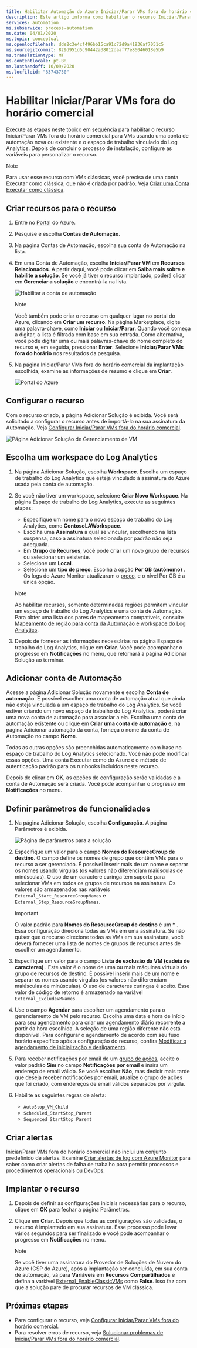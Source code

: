 ```yaml
---
title: Habilitar Automação do Azure Iniciar/Parar VMs fora do horário comercial
description: Este artigo informa como habilitar o recurso Iniciar/Parar VMs fora do horário comercial para suas VMs do Azure.
services: automation
ms.subservice: process-automation
ms.date: 04/01/2020
ms.topic: conceptual
ms.openlocfilehash: dde2c3e4cf496bb15ca91c72d9a41936af7051c5
ms.sourcegitcommit: 829d951d5c90442a38012daaf77e86046018e5b9
ms.translationtype: MT
ms.contentlocale: pt-BR
ms.lasthandoff: 10/09/2020
ms.locfileid: "83743750"
---
```

# <a name="enable-startstop-vms-during-off-hours"></a>Habilitar Iniciar/Parar VMs fora do horário comercial

Execute as etapas neste tópico em sequência para habilitar o recurso Iniciar/Parar VMs fora do horário comercial para VMs usando uma conta de automação nova ou existente e o espaço de trabalho vinculado do Log Analytics. Depois de concluir o processo de instalação, configure as variáveis para personalizar o recurso.

>[!NOTE]
>Para usar esse recurso com VMs clássicas, você precisa de uma conta Executar como clássica, que não é criada por padrão. Veja [Criar uma Conta Executar como clássica](automation-create-standalone-account.md#create-a-classic-run-as-account).
>

## <a name="create-resources-for-the-feature"></a>Criar recursos para o recurso

1. Entre no [Portal](https://portal.azure.com) do Azure.
2. Pesquise e escolha **Contas de Automação**.
3. Na página Contas de Automação, escolha sua conta de Automação na lista.
4. Em uma Conta de Automação, escolha **Iniciar/Parar VM** em **Recursos Relacionados**. A partir daqui, você pode clicar em **Saiba mais sobre e habilite a solução**. Se você já tiver o recurso implantado, poderá clicar em **Gerenciar a solução** e encontrá-la na lista.

   ![Habilitar a conta de automação](./media/automation-solution-vm-management/enable-from-automation-account.png)

   > [!NOTE]
   > Você também pode criar o recurso em qualquer lugar no portal do Azure, clicando em **Criar um recurso**. Na página Marketplace, digite uma palavra-chave, como **Iniciar** ou **Iniciar/Parar**. Quando você começa a digitar, a lista é filtrada com base em sua entrada. Como alternativa, você pode digitar uma ou mais palavras-chave do nome completo do recurso e, em seguida, pressionar **Enter**. Selecione **Iniciar/Parar VMs fora do horário** nos resultados da pesquisa.

5. Na página Iniciar/Parar VMs fora do horário comercial da implantação escolhida, examine as informações de resumo e clique em **Criar**.

   ![Portal do Azure](media/automation-solution-vm-management/azure-portal-01.png)

## <a name="configure-the-feature"></a>Configurar o recurso

Com o recurso criado, a página Adicionar Solução é exibida. Você será solicitado a configurar o recurso antes de importá-lo na sua assinatura da Automação. Veja [Configurar Iniciar/Parar VMs fora do horário comercial](automation-solution-vm-management-config.md).

   ![Página Adicionar Solução de Gerenciamento de VM](media/automation-solution-vm-management/azure-portal-add-solution-01.png)

## <a name="select-a-log-analytics-workspace"></a>Escolha um workspace do Log Analytics

1. Na página Adicionar Solução, escolha **Workspace**. Escolha um espaço de trabalho do Log Analytics que esteja vinculado à assinatura do Azure usada pela conta de automação. 

2. Se você não tiver um workspace, selecione **Criar Novo Workspace**. Na página Espaço de trabalho do Log Analytics, execute as seguintes etapas:

   - Especifique um nome para o novo espaço de trabalho do Log Analytics, como **ContosoLAWorkspace**.
   - Escolha uma **Assinatura** à qual se vincular, escolhendo na lista suspensa, caso a assinatura selecionada por padrão não seja adequada.
   - Em **Grupo de Recursos**, você pode criar um novo grupo de recursos ou selecionar um existente.
   - Selecione um **Local**.
   - Selecione um **tipo de preço**. Escolha a opção **Por GB (autônomo)** . Os logs do Azure Monitor atualizaram o [preço](https://azure.microsoft.com/pricing/details/log-analytics/), e o nível Por GB é a única opção.

   > [!NOTE]
   > Ao habilitar recursos, somente determinadas regiões permitem vincular um espaço de trabalho do Log Analytics e uma conta de Automação. Para obter uma lista dos pares de mapeamento compatíveis, consulte [Mapeamento de região para conta da Automação e workspace do Log Analytics](how-to/region-mappings.md).

3. Depois de fornecer as informações necessárias na página Espaço de trabalho do Log Analytics, clique em **Criar**. Você pode acompanhar o progresso em **Notificações** no menu, que retornará a página Adicionar Solução ao terminar.

## <a name="add-automation-account"></a>Adicionar conta de Automação

Acesse a página Adicionar Solução novamente e escolha **Conta de automação**. É possível escolher uma conta de automação atual que ainda não esteja vinculada a um espaço de trabalho do Log Analytics. Se você estiver criando um novo espaço de trabalho do Log Analytics, poderá criar uma nova conta de automação para associar a ela. Escolha uma conta de automação existente ou clique em **Criar uma conta de automação** e, na página Adicionar automação da conta, forneça o nome da conta de Automação no campo **Nome**.

Todas as outras opções são preenchidas automaticamente com base no espaço de trabalho do Log Analytics selecionado. Você não pode modificar essas opções. Uma conta Executar como do Azure é o método de autenticação padrão para os runbooks incluídos neste recurso. 

Depois de clicar em **OK**, as opções de configuração serão validadas e a conta de Automação será criada. Você pode acompanhar o progresso em **Notificações** no menu.

## <a name="define-feature-parameters"></a>Definir parâmetros de funcionalidades

1. Na página Adicionar Solução, escolha **Configuração**. A página Parâmetros é exibida.

    ![Página de parâmetros para a solução](media/automation-solution-vm-management/azure-portal-add-solution-02.png)

2. Especifique um valor para o campo **Nomes do ResourceGroup de destino**. O campo define os nomes de grupo que contêm VMs para o recurso a ser gerenciado. É possível inserir mais de um nome e separar os nomes usando vírgulas (os valores não diferenciam maiúsculas de minúsculas). O uso de um caractere curinga tem suporte para selecionar VMs em todos os grupos de recursos na assinatura. Os valores são armazenados nas variáveis `External_Start_ResourceGroupNames` e `External_Stop_ResourceGroupNames`.

    > [!IMPORTANT]
    > O valor padrão para **Nomes do ResourceGroup de destino** é um **&ast;** . Essa configuração direciona todas as VMs em uma assinatura. Se não quiser que o recurso direcione todas as VMs em sua assinatura, você deverá fornecer uma lista de nomes de grupos de recursos antes de escolher um agendamento.
  
3. Especifique um valor para o campo **Lista de exclusão da VM (cadeia de caracteres)** . Este valor é o nome de uma ou mais máquinas virtuais do grupo de recursos de destino. É possível inserir mais de um nome e separar os nomes usando vírgulas (os valores não diferenciam maiúsculas de minúsculas). O uso de caracteres curingas é aceito. Esse valor de código de retorno é armazenado na variável `External_ExcludeVMNames`.
  
4. Use o campo **Agendar** para escolher um agendamento para o gerenciamento de VM pelo recurso. Escolha uma data e hora de início para seu agendamento para criar um agendamento diário recorrente a partir da hora escolhida. A seleção de uma região diferente não está disponível. Para configurar o agendamento de acordo com seu fuso horário específico após a configuração do recurso, confira [Modificar o agendamento de inicialização e desligamento](automation-solution-vm-management-config.md#modify-the-startup-and-shutdown-schedules).

5. Para receber notificações por email de um [grupo de ações](../azure-monitor/platform/action-groups.md), aceite o valor padrão **Sim** no campo **Notificações por email** e insira um endereço de email válido. Se você escolher **Não**, mas decidir mais tarde que deseja receber notificações por email, atualize o grupo de ações que foi criado, com endereços de email válidos separados por vírgula. 

6. Habilite as seguintes regras de alerta:

   - `AutoStop_VM_Child`
   - `Scheduled_StartStop_Parent`
   - `Sequenced_StartStop_Parent`

## <a name="create-alerts"></a>Criar alertas

Iniciar/Parar VMs fora do horário comercial não inclui um conjunto predefinido de alertas. Examine [Criar alertas de log com Azure Monitor](../azure-monitor/platform/alerts-log.md) para saber como criar alertas de falha de trabalho para permitir processos e procedimentos operacionais ou DevOps.

## <a name="deploy-the-feature"></a>Implantar o recurso

1. Depois de definir as configurações iniciais necessárias para o recurso, clique em **OK** para fechar a página Parâmetros.

2. Clique em **Criar**. Depois que todas as configurações são validadas, o recurso é implantado em sua assinatura. Esse processo pode levar vários segundos para ser finalizado e você pode acompanhar o progresso em **Notificações** no menu.

    > [!NOTE]
    > Se você tiver uma assinatura do Provedor de Soluções de Nuvem do Azure (CSP do Azure), após a implantação ser concluída, em sua conta de automação, vá para **Variáveis** em **Recursos Compartilhados** e defina a variável [External_EnableClassicVMs](automation-solution-vm-management.md#variables) como **False**. Isso faz com que a solução pare de procurar recursos de VM clássica.

## <a name="next-steps"></a>Próximas etapas

* Para configurar o recurso, veja [Configurar Iniciar/Parar VMs fora do horário comercial](automation-solution-vm-management-config.md).
* Para resolver erros de recurso, veja [Solucionar problemas de Iniciar/Parar VMs fora do horário comercial](troubleshoot/start-stop-vm.md).